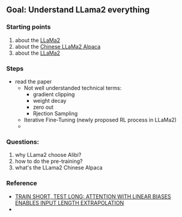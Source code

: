 ## Goal: Understand LLama2 everything

### Starting points
1. about the [LLaMa2](https://arxiv.org/pdf/2307.09288.pdf)
2. about the [Chinese LLaMa2 Alpaca](https://github.com/ymcui/Chinese-LLaMA-Alpaca-2)
3. about the [LLaMa2](https://github.com/FlagAlpha/Llama2-Chinese)

### Steps
- read the paper
  - Not well understanded technical terms:
    - gradient clipping
    - weight decay
    - zero out 
    - Rjection Sampling
  -  Iterative Fine-Tuning (newly proposed RL process in LLaMa2)
    - 


### Questions:

1. why LLama2 choose Alibi?
2. how to do the pre-training?
3. what's the LLama2 Chinese Alpaca



### Reference
- [TRAIN SHORT, TEST LONG: ATTENTION WITH LINEAR BIASES ENABLES INPUT LENGTH EXTRAPOLATION](https://arxiv.org/pdf/2108.12409.pdf)
- []()

